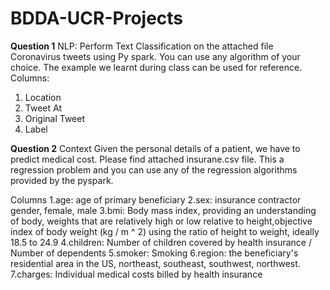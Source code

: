 # BDDA-UCR-Projects
**Question 1**
NLP: Perform Text Classification on the attached file Coronavirus tweets using Py spark. You can use any algorithm of your choice. The example we learnt during class can be used for reference. 
Columns:
1) Location
2) Tweet At
3) Original Tweet
4) Label



**Question 2**
Context
Given the personal details of a patient, we have to predict medical cost. Please find attached insurane.csv file. This a regression problem and you can use any of the regression algorithms provided by the pyspark.

Columns
1.age: age of primary beneficiary
2.sex: insurance contractor gender, female, male
3.bmi: Body mass index, providing an understanding of body, weights that are relatively high or low relative to height,objective index of body weight (kg / m ^ 2) using the ratio of height to weight, ideally 18.5 to 24.9
4.children: Number of children covered by health insurance / Number of dependents
5.smoker: Smoking
6.region: the beneficiary's residential area in the US, northeast, southeast, southwest, northwest.
7.charges: Individual medical costs billed by health insurance
